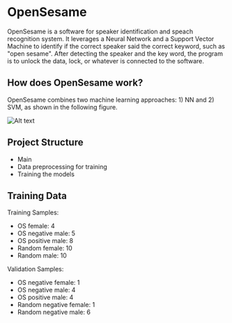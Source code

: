 # OpenSesame
OpenSesame is a software for speaker identification and speach recognition system. It leverages a Neural Network and a Support Vector Machine to identify if the correct speaker said the correct keyword, such as "open sesame". After detecting the speaker and the key word, the program is to unlock the data, lock, or whatever is connected to the software.

## How does OpenSesame work?
OpenSesame combines two machine learning approaches: 1) NN and 2) SVM, as shown in the following figure.

![Alt text](relative/path/to/img.jpg?raw=true "Title")



## Project Structure
- Main
- Data preprocessing for training
- Training the models


## Training Data

Training Samples:
- OS female: 4
- OS negative male: 5
- OS positive male: 8
- Random female: 10
- Random male: 10

Validation Samples:
- OS negative female: 1
- OS negative male: 4
- OS positive male: 4
- Random negative female: 1
- Random negative male: 6

